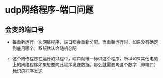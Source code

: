 # udp网络程序-端口问题

## 会变的端口号

- 每重新运行一次网络程序，端口都会重新分配。当重新运行时，如果没有确定到底用哪个，系统默认会随机分配

- 这个网络程序在运行的过程中，端口就唯一标识这个程序，所以如果其他电脑上的网络程序如果想要向此程序发送数据，那么就需要向这个数字（即端口）标识的程序发送

